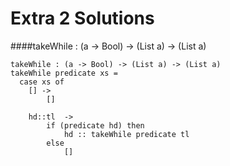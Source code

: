 # Extra 2 Solutions

####takeWhile : (a -> Bool) -> (List a) -> (List a)

```
takeWhile : (a -> Bool) -> (List a) -> (List a)
takeWhile predicate xs =
  case xs of
    [] -> 
        []
        
    hd::tl  -> 
        if (predicate hd) then
            hd :: takeWhile predicate tl
        else 
            []
```            